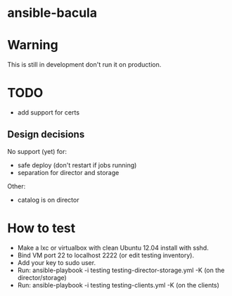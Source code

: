 ansible-bacula
==============


# Warning

This is still in development don't run it on production.

# TODO

- add support for certs

## Design decisions

No support (yet) for:

- safe deploy (don't restart if jobs running)
- separation for director and storage

Other:
- catalog is on director



# How to test

- Make a lxc or virtualbox with clean Ubuntu 12.04 install with sshd.
- Bind VM port 22 to localhost 2222 (or edit testing inventory).
- Add your key to sudo user.
- Run: ansible-playbook -i testing testing-director-storage.yml -K (on the
  director/storage)
- Run: ansible-playbook -i testing testing-clients.yml -K (on the clients)
